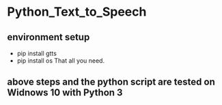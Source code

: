 # Python_Text_to_Speech
## environment setup
* pip install gtts
* pip install os
That all you need.

## above steps and the python script are tested on Widnows 10 with Python 3
